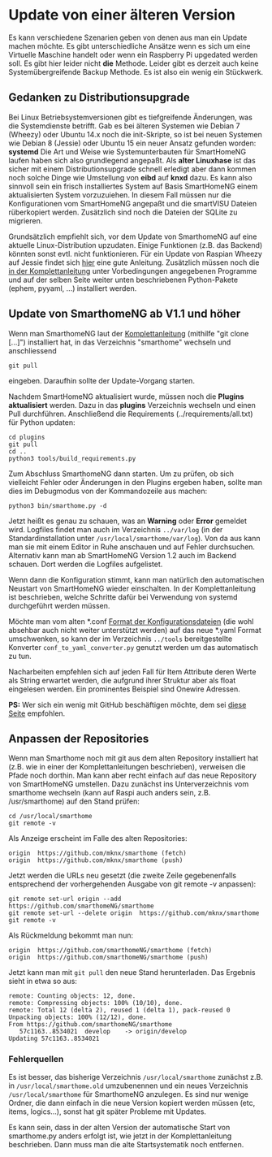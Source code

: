 # Update von einer älteren Version

Es kann verschiedene Szenarien geben von denen aus man ein Update machen möchte. Es gibt unterschiedliche Ansätze wenn es sich um eine Virtuelle Maschine handelt oder wenn ein Raspberry Pi upgedated werden soll. Es gibt hier leider nicht **die** Methode. Leider gibt es derzeit auch keine Systemübergreifende Backup Methode. Es ist also ein wenig ein Stückwerk.


## Gedanken zu Distributionsupgrade

Bei Linux Betriebsystemversionen gibt es tiefgreifende Änderungen, was die Systemdienste betrifft. Gab es bei älteren Systemen wie Debian 7 (Wheezy) oder Ubuntu 14.x noch die init-Skripte, so ist bei neuen Systemen wie Debian 8 (Jessie) oder Ubuntu 15 ein neuer Ansatz gefunden worden: **systemd**
Die Art und Weise wie Systemunterbauten für SmartHomeNG laufen haben sich also grundlegend angepaßt. Als __alter Linuxhase__ ist das sicher mit einem Distributionsupgrade schnell erledigt aber dann kommen noch solche Dinge wie Umstellung von **eibd** auf **knxd** dazu.
Es kann also sinnvoll sein ein frisch installiertes System auf Basis SmartHomeNG einem aktualisierten System vorzuzuiehen. In diesem Fall müssen nur die Konfigurationen vom SmartHomeNG angepaßt und die smartVISU Dateien rüberkopiert werden. Zusätzlich sind noch die Dateien der SQLite zu migrieren.

Grundsätzlich empfiehlt sich, vor dem Update von SmarthomeNG auf eine aktuelle Linux-Distribution upzudaten. Einige Funktionen (z.B. das Backend) könnten sonst evtl. nicht funktionieren. Für ein Update von Raspian Wheezy auf Jessie findet sich [hier](https://www.elektronik-kompendium.de/sites/raspberry-pi/2005051.htm) eine gute Anleitung. Zusätzlich müssen noch die [in der Komplettanleitung](https://github.com/smarthomeNG/smarthome/wiki/Komplettanleitung#smarthomeng-installieren) unter Vorbedingungen angegebenen Programme und auf der selben Seite weiter unten beschriebenen Python-Pakete (ephem, pyyaml, ...) installiert werden.

## Update von SmarthomeNG ab V1.1 und höher

Wenn man SmarthomeNG laut der [Komplettanleitung](https://github.com/smarthomeNG/smarthome/wiki/Komplettanleitung) (mithilfe "git clone [...]") installiert hat, in das Verzeichnis "smarthome" wechseln und anschliessend

```
git pull
```

eingeben. Daraufhin sollte der Update-Vorgang starten. 

Nachdem SmartHomeNG aktualisiert wurde, müssen noch die **Plugins aktualisiert** werden. 
Dazu in das **plugins** Verzeichnis wechseln und einen Pull durchführen. Anschließend die Requirements (../requirements/all.txt) für Python updaten:

```
cd plugins
git pull
cd ..
python3 tools/build_requirements.py

```



Zum Abschluss SmarthomeNG dann starten. Um zu prüfen, ob sich vielleicht Fehler oder Änderungen in den Plugins ergeben haben, sollte man dies im Debugmodus von der Kommandozeile aus machen:

```
python3 bin/smarthome.py -d
```

Jetzt heißt es genau zu schauen, was an **Warning** oder **Error** gemeldet wird. Logfiles findet man auch im Verzeichnis  ``../var/log`` (in der Standardinstallation unter ``/usr/local/smarthome/var/log``). Von da aus kann man sie mit einem Editor in Ruhe anschauen und auf Fehler durchsuchen.
Alternativ kann man ab SmartHomeNG Version 1.2 auch im Backend schauen. Dort werden die Logfiles aufgelistet.

Wenn dann die Konfiguration stimmt, kann man natürlich den automatischen Neustart von SmartHomeNG wieder einschalten. In der Komplettanleitung ist beschrieben, welche Schritte dafür bei Verwendung von systemd durchgeführt werden müssen.

Möchte man vom alten *.conf [Format der Konfigurationsdateien](https://github.com/smarthomeNG/smarthome/wiki/Configuration-Files) (die wohl absehbar auch nicht weiter unterstützt werden) auf das neue *.yaml Format umschwenken, so kann der im Verzeichnis ``../tools`` bereitgestellte Konverter ``conf_to_yaml_converter.py`` genutzt werden um das automatisch zu tun.

Nacharbeiten empfehlen sich auf jeden Fall für Item Attribute deren Werte als String erwartet werden, die aufgrund ihrer Struktur aber als float eingelesen werden. Ein prominentes Beispiel sind Onewire Adressen.

**PS:**
Wer sich ein wenig mit GitHub beschäftigen möchte, dem sei [diese Seite](https://rogerdudler.github.io/git-guide/index.de.html) empfohlen.

## Anpassen der Repositories

Wenn man Smarthome noch mit git aus dem alten Repository installiert hat (z.B. wie in einer der Komplettanleitungen beschrieben), verweisen die Pfade noch dorthin. Man kann aber recht einfach auf das neue Repository von SmartHomeNG umstellen. Dazu zunächst ins Unterverzeichnis vom smarthome wechseln (kann auf Raspi auch anders sein, z.B. /usr/smarthome) auf den Stand prüfen:

```
cd /usr/local/smarthome
git remote -v
```
Als Anzeige erscheint im Falle des alten Repositories:

```
origin  https://github.com/mknx/smarthome (fetch)
origin  https://github.com/mknx/smarthome (push)
```

Jetzt werden die URLs neu gesetzt (die zweite Zeile gegebenenfalls entsprechend der vorhergehenden Ausgabe von git remote -v anpassen):

```
git remote set-url origin --add https://github.com/smarthomeNG/smarthome
git remote set-url --delete origin  https://github.com/mknx/smarthome
git remote -v
```

Als Rückmeldung bekommt man nun:

```
origin  https://github.com/smarthomeNG/smarthome (fetch)
origin  https://github.com/smarthomeNG/smarthome (push)
```
Jetzt kann man mit `git pull` den neue Stand herunterladen. Das Ergebnis sieht in etwa so aus:

```
remote: Counting objects: 12, done.
remote: Compressing objects: 100% (10/10), done.
remote: Total 12 (delta 2), reused 1 (delta 1), pack-reused 0
Unpacking objects: 100% (12/12), done.
From https://github.com/smarthomeNG/smarthome
   57c1163..8534021  develop    -> origin/develop
Updating 57c1163..8534021
```

### Fehlerquellen

Es ist besser, das bisherige Verzeichnis ``/usr/local/smarthome`` zunächst z.B. in ``/usr/local/smarthome.old`` umzubenennen und ein neues Verzeichnis ``/usr/local/smarthome`` für SmarthomeNG anzulegen. Es sind nur wenige Ordner, die dann einfach in die neue Version kopiert werden müssen (etc, items, logics...), sonst hat git später Probleme mit Updates.

Es kann sein, dass in der alten Version der automatische Start von smarthome.py anders erfolgt ist, wie jetzt in der Komplettanleitung beschrieben. Dann muss man die alte Startsystematik noch entfernen.